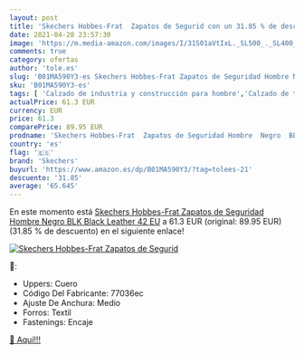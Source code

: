 ```yaml
---
layout: post
title: 'Skechers Hobbes-Frat  Zapatos de Segurid con un 31.85 % de descuento'
date: 2021-04-28 23:57:30
image: 'https://m.media-amazon.com/images/I/31S01aVtIxL._SL500_._SL400_.jpg'
comments: true
category: ofertas
author: 'tole.es'
slug: 'B01MA590Y3-es Skechers Hobbes-Frat Zapatos de Seguridad Hombre Negro BLK...'
sku: 'B01MA590Y3-es'
tags: [ 'Calzado de industria y construcción para hombre','Calzado de trabajo para hombre','Zapatos','Zapatos de industria y construcción para hombre','Zapatos para hombre','Zapatos y complementos','skechers','zapatos', ]
actualPrice: 61.3 EUR
currency: EUR
price: 61.3
comparePrice: 89.95 EUR
prodname: 'Skechers Hobbes-Frat  Zapatos de Seguridad Hombre  Negro  BLK Black Leather   42 EU'
country: 'es'
flag: '🇪🇸'
brand: 'Skechers'
buyurl: 'https://www.amazon.es/dp/B01MA590Y3/?tag=tolees-21'
descuento: '31.85'
average: '65.645'
---
```


En este momento está [Skechers Hobbes-Frat  Zapatos de Seguridad Hombre  Negro  BLK Black Leather   42 EU](https://www.amazon.es/dp/B01MA590Y3/?tag=tolees-21) a 61.3 EUR (original: 89.95 EUR) (31.85 %  de descuento) en el siguiente enlace!

[![Skechers Hobbes-Frat  Zapatos de Segurid](https://m.media-amazon.com/images/I/31S01aVtIxL._SL500_._SL400_.jpg)](https://www.amazon.es/dp/B01MA590Y3/?tag=tolees-21)

🔎:

- Uppers: Cuero
- Código Del Fabricante: 77036ec
- Ajuste De Anchura: Medio
- Forros: Textil
- Fastenings: Encaje

[🛒 Aquí!!!](https://www.amazon.es/dp/B01MA590Y3/?tag=tolees-21)
